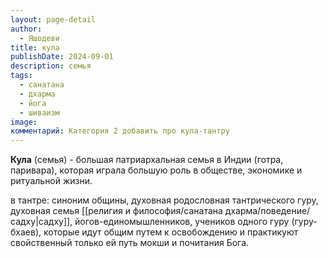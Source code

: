 ```yaml
---
layout: page-detail
author:
  - Яшодеви
title: кула
publishDate: 2024-09-01
description: семья
tags:
  - санатана
  - дхарма
  - йога
  - шиваизм
image: 
комментарий: Категория 2 добавить про кула-тантру
---
```

**Кула** (семья) - большая патриархальная семья в Индии (готра, паривара), которая играла большую роль в обществе, экономике и ритуальной жизни.

 в тантре: синоним общины, духовная родословная тантрического гуру, духовная семья [[религия и философия/санатана дхарма/поведение/садху|садху]], йогов-единомышленников, учеников одного гуру (гуру-бхаев), которые идут общим путем к освобождению и практикуют свойственный только ей путь мокши и почитания Бога.

